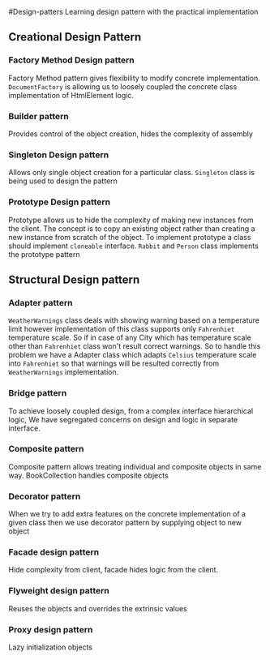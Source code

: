 #Design-patters
Learning design pattern with the practical implementation

## Creational Design Pattern
### Factory Method Design pattern
Factory Method pattern gives flexibility to modify concrete implementation.
`DocumentFactory` is allowing us to loosely coupled the concrete class implementation of HtmlElement logic.

### Builder pattern
Provides control of the object creation, hides the complexity of assembly

### Singleton Design pattern
Allows only single object creation for a particular class.
`Singleton` class is being used to design the pattern

### Prototype Design pattern
Prototype allows us to hide the complexity of making new instances from the client.
The concept is to copy an existing object rather than creating a new instance from scratch of the object.
To implement prototype a class should implement `cloneable` interface.
`Rabbit` and `Person` class implements the prototype pattern

## Structural Design pattern
### Adapter pattern 
`WeatherWarnings` class deals with showing warning based on a temperature limit however implementation of this class supports only `Fahrenhiet` temperature scale.
So if in case of any City which has temperature scale other than `Fahrenhiet` class won't result correct warnings.
So to handle this problem we have a Adapter class which adapts `Celsius` temperature scale into `Fahrenhiet` so that warnings will be resulted correctly from `WeatherWarnings` implementation.

### Bridge pattern
To achieve loosely coupled design, from a complex interface hierarchical  logic, We have segregated concerns on design and logic in separate interface. 

### Composite pattern
Composite pattern allows treating individual and composite objects in same way.
BookCollection handles composite objects

### Decorator pattern
When we try to add extra features on the concrete implementation of a given class then we use decorator pattern by supplying object to new object 

### Facade design pattern
Hide complexity from client, facade hides logic from the client.

### Flyweight design pattern
Reuses the objects and overrides the extrinsic values 

### Proxy design pattern
Lazy initialization objects